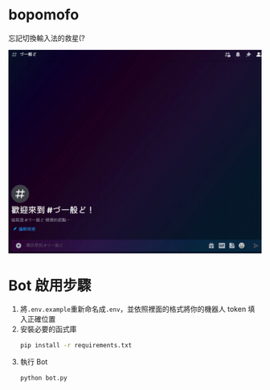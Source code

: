 # bopomofo
忘記切換輸入法的救星(?

![gif](https://raw.githubusercontent.com/HansHans135/bopomofo/main/how_use.gif)

# Bot 啟用步驟
1. 將`.env.example`重新命名成`.env`，並依照裡面的格式將你的機器人 token 填入正確位置
2. 安裝必要的函式庫
    ```sh
    pip install -r requirements.txt
    ```
3. 執行 Bot
    ```py
    python bot.py
    ```
